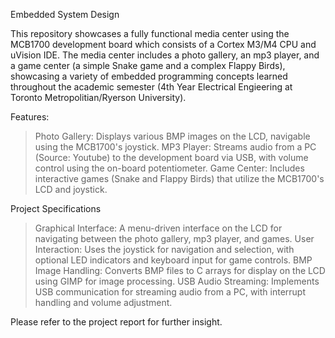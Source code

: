 Embedded System Design

This repository showcases a fully functional media center using the MCB1700 development board which consists of a Cortex M3/M4 CPU and uVision IDE. The media center includes a photo gallery, an mp3 player, and a game center (a simple Snake game and a complex Flappy Birds), showcasing a variety of embedded programming concepts learned throughout the academic semester (4th Year Electrical Engieering at Toronto Metropolitian/Ryerson University).

Features:

> Photo Gallery: Displays various BMP images on the LCD, navigable using the MCB1700's joystick.
> MP3 Player: Streams audio from a PC (Source: Youtube) to the development board via USB, with volume control using the on-board potentiometer.
> Game Center: Includes interactive games (Snake and Flappy Birds) that utilize the MCB1700's LCD and joystick.

Project Specifications

> Graphical Interface: A menu-driven interface on the LCD for navigating between the photo gallery, mp3 player, and games.
> User Interaction: Uses the joystick for navigation and selection, with optional LED indicators and keyboard input for game controls.
> BMP Image Handling: Converts BMP files to C arrays for display on the LCD using GIMP for image processing.
> USB Audio Streaming: Implements USB communication for streaming audio from a PC, with interrupt handling and volume adjustment.

Please refer to the project report for further insight. 
